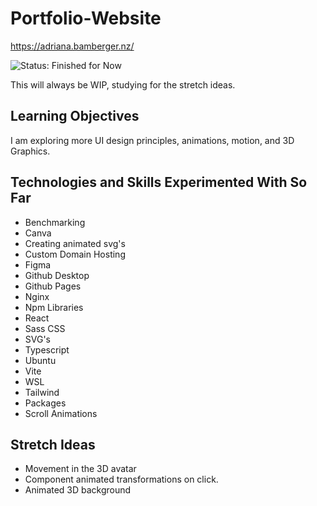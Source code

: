 # Portfolio-Website
https://adriana.bamberger.nz/

![Status: Finished for Now](https://img.shields.io/badge/status-finished%20for%20now-green)

This will always be WIP, studying for the stretch ideas.

## Learning Objectives
I am exploring more UI design principles, animations, motion, and 3D Graphics.

## Technologies and Skills Experimented With So Far
- Benchmarking
- Canva
- Creating animated svg's
- Custom Domain Hosting
- Figma
- Github Desktop
- Github Pages
- Nginx
- Npm Libraries
- React
- Sass CSS
- SVG's
- Typescript
- Ubuntu
- Vite
- WSL
- Tailwind
- Packages
- Scroll Animations

## Stretch Ideas
- Movement in the 3D avatar
- Component animated transformations on click.
- Animated 3D background
